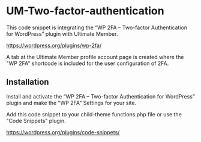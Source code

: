 # UM-Two-factor-authentication

This code snippet is integrating the “WP 2FA – Two-factor Authentication for WordPress” plugin with Ultimate Member.

https://wordpress.org/plugins/wp-2fa/

A tab at the Ultimate Member profile account page is created where the "WP 2FA" shortcode is included for the user configuration of 2FA.
## Installation
Install and activate the “WP 2FA – Two-factor Authentication for WordPress” plugin and make the "WP 2FA" Settings for your site.

Add this code snippet to your child-theme functions.php file or use the "Code Snippets" plugin. 

https://wordpress.org/plugins/code-snippets/
